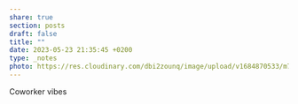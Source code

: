 ```yaml
---
share: true
section: posts
draft: false
title: ""
date: 2023-05-23 21:35:45 +0200
type: _notes
photo: https://res.cloudinary.com/dbi2zounq/image/upload/v1684870533/m749matayjhjovxpzjsl.jpg
---
```


Coworker vibes
